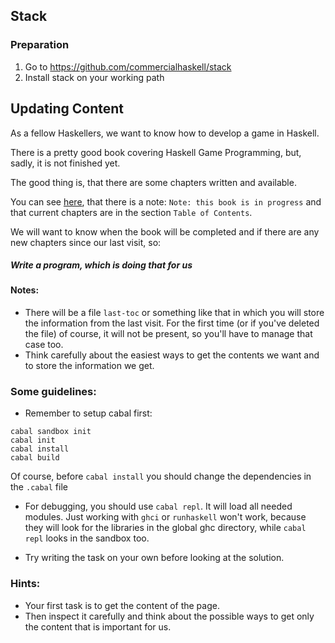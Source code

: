 ## Stack
### Preparation
 1. Go to https://github.com/commercialhaskell/stack
 2. Install stack on your working path

## Updating Content

As a fellow Haskellers, we want to know how to develop a game in Haskell.

There is a pretty good book covering Haskell Game Programming, but, sadly, it is not finished yet.

The good thing is, that there are some chapters written and available.

You can see [here](https://leanpub.com/gameinhaskell), that there is a note: `Note: this book is in progress` and that current chapters are in the section `Table of Contents`.

We will want to know when the book will be completed and if there are any new chapters since our last visit, so:

##### Write a program, which is doing that for us

#### Notes: 
* There will be a file `last-toc` or something like that in which you will store the information from the last visit. For the first time (or if you've deleted the file) of course, it will not be present, so you'll have to manage that case too.
* Think carefully about the easiest ways to get the contents we want and to store the information we get.

### Some guidelines:
* Remember to setup cabal first:
```
cabal sandbox init
cabal init
cabal install
cabal build
```
Of course, before `cabal install` you should change the dependencies in the `.cabal` file

* For debugging, you should use `cabal repl`. It will load all needed modules. Just working with `ghci` or `runhaskell` won't work, because they will look for the libraries in the global ghc directory, while `cabal repl` looks in the sandbox too.

* Try writing the task on your own before looking at the solution.

### Hints:
* Your first task is to get the content of the page.
* Then inspect it carefully and think about the possible ways to get only the content that is important for us.
